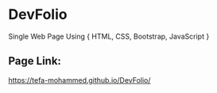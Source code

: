 # DevFolio
Single Web Page Using { HTML, CSS, Bootstrap, JavaScript }

## Page Link:
https://tefa-mohammed.github.io/DevFolio/
